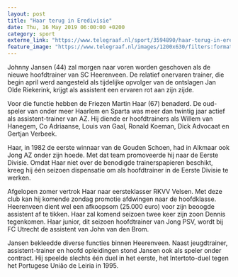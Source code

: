 ```yaml
---
layout: post
title: "Haar terug in Eredivisie"
date: Thu, 16 May 2019 06:00:00 +0200
category: sport
externe_link: "https://www.telegraaf.nl/sport/3594890/haar-terug-in-eredivisie"
feature_image: "https://www.telegraaf.nl/images/1200x630/filters:format(jpeg):quality(80)/cdn-kiosk-api.telegraaf.nl/193d4118-7761-11e9-a03e-0217670beecd.jpg"
---
```


<p class="intro">Johnny Jansen (44) zal morgen naar voren worden geschoven als de nieuwe hoofdtrainer van SC Heerenveen. De relatief onervaren trainer, die begin april werd aangesteld als tijdelijke opvolger van de ontslagen Jan Olde Riekerink, krijgt als assistent een ervaren rot aan zijn zijde.</p> <p>Voor die functie hebben de Friezen Martin Haar (67) benaderd. De oud-speler van onder meer Haarlem en Sparta was meer dan twintig jaar actief als assistent-trainer van AZ. Hij diende er hoofdtrainers als Willem van Hanegem, Co Adriaanse, Louis van Gaal, Ronald Koeman, Dick Advocaat en Gertjan Verbeek.</p><p>Haar, in 1982 de eerste winnaar van de Gouden Schoen, had in Alkmaar ook Jong AZ onder zijn hoede. Met dat team promoveerde hij naar de Eerste Divisie. Omdat Haar niet over de benodigde trainerspapieren beschikt, kreeg hij één seizoen dispensatie om als hoofdtrainer in de Eerste Divisie te werken.</p><p>Afgelopen zomer vertrok Haar naar eersteklasser RKVV Velsen. Met deze club kan hij komende zondag promotie afdwingen naar de hoofdklasse. Heerenveen dient wel een afkoopsom (25.000 euro) voor zijn beoogde assistent af te tikken. Haar zal komend seizoen twee keer zijn zoon Dennis tegenkomen. Haar junior, dit seizoen hoofdtrainer van Jong PSV, wordt bij FC Utrecht de assistent van John van den Brom.</p><p>Jansen bekleedde diverse functies binnen Heerenveen. Naast jeugdtrainer, assistent-trainer en hoofd opleidingen stond Jansen ook als speler onder contract. Hij speelde slechts één duel in het eerste, het Intertoto-duel tegen het Portugese União de Leiria in 1995.</p>
